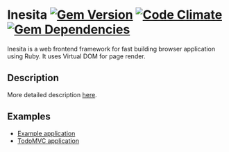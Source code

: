 # Inesita [![Gem Version](https://badge.fury.io/rb/inesita.svg)](http://badge.fury.io/rb/inesita) [![Code Climate](https://codeclimate.com/github/inesita-rb/inesita/badges/gpa.svg)](https://codeclimate.com/github/inesita-rb/inesita) [![Gem Dependencies](https://gemnasium.com/inesita-rb/inesita.png)](https://gemnasium.com/inesita-rb/inesita)

Inesita is a web frontend framework for fast building browser application using Ruby. It uses Virtual DOM for page render.

## Description

More detailed description [here](https://inesita-rb.github.io).

## Examples

 - [Example application](https://github.com/inesita-rb/playground)
 - [TodoMVC application](https://github.com/inesita-rb/todomvc)
